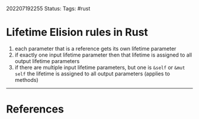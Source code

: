 202207192255
Status: 
Tags: #rust

# Lifetime Elision rules in Rust
1. each parameter that is a reference gets its own lifetime parameter
2. if exactly one input lifetime parameter then that lifetime is assigned to all output lifetime parameters
3. if there are multiple input lifetime parameters, but one is `&self` or `&mut self` the lifetime is assigned to all output parameters (applies to methods)







---
# References


